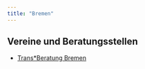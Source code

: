 ```yaml
---
title: "Bremen"
---
```

## Vereine und Beratungsstellen
* [Trans*Beratung Bremen](https://transberatung-bremen.de/)
